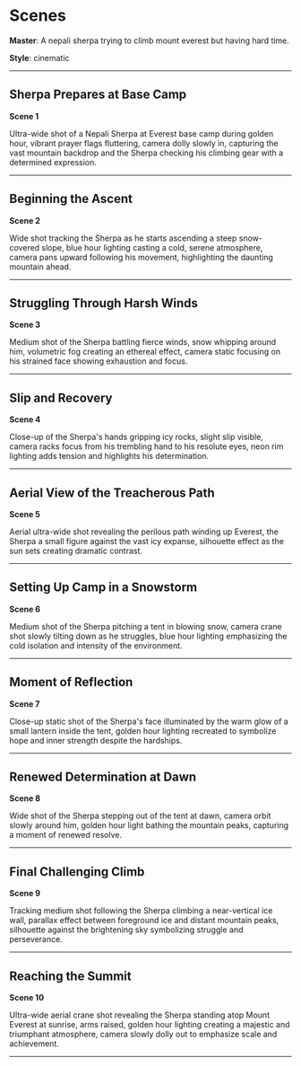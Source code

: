 # Scenes

**Master**: A nepali sherpa trying to climb mount everest but having hard time.

**Style**: cinematic

---

## Sherpa Prepares at Base Camp
**Scene 1**

Ultra-wide shot of a Nepali Sherpa at Everest base camp during golden hour, vibrant prayer flags fluttering, camera dolly slowly in, capturing the vast mountain backdrop and the Sherpa checking his climbing gear with a determined expression.

---

## Beginning the Ascent
**Scene 2**

Wide shot tracking the Sherpa as he starts ascending a steep snow-covered slope, blue hour lighting casting a cold, serene atmosphere, camera pans upward following his movement, highlighting the daunting mountain ahead.

---

## Struggling Through Harsh Winds
**Scene 3**

Medium shot of the Sherpa battling fierce winds, snow whipping around him, volumetric fog creating an ethereal effect, camera static focusing on his strained face showing exhaustion and focus.

---

## Slip and Recovery
**Scene 4**

Close-up of the Sherpa's hands gripping icy rocks, slight slip visible, camera racks focus from his trembling hand to his resolute eyes, neon rim lighting adds tension and highlights his determination.

---

## Aerial View of the Treacherous Path
**Scene 5**

Aerial ultra-wide shot revealing the perilous path winding up Everest, the Sherpa a small figure against the vast icy expanse, silhouette effect as the sun sets creating dramatic contrast.

---

## Setting Up Camp in a Snowstorm
**Scene 6**

Medium shot of the Sherpa pitching a tent in blowing snow, camera crane shot slowly tilting down as he struggles, blue hour lighting emphasizing the cold isolation and intensity of the environment.

---

## Moment of Reflection
**Scene 7**

Close-up static shot of the Sherpa's face illuminated by the warm glow of a small lantern inside the tent, golden hour lighting recreated to symbolize hope and inner strength despite the hardships.

---

## Renewed Determination at Dawn
**Scene 8**

Wide shot of the Sherpa stepping out of the tent at dawn, camera orbit slowly around him, golden hour light bathing the mountain peaks, capturing a moment of renewed resolve.

---

## Final Challenging Climb
**Scene 9**

Tracking medium shot following the Sherpa climbing a near-vertical ice wall, parallax effect between foreground ice and distant mountain peaks, silhouette against the brightening sky symbolizing struggle and perseverance.

---

## Reaching the Summit
**Scene 10**

Ultra-wide aerial crane shot revealing the Sherpa standing atop Mount Everest at sunrise, arms raised, golden hour lighting creating a majestic and triumphant atmosphere, camera slowly dolly out to emphasize scale and achievement.

---
